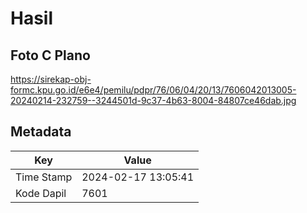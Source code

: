 # Hasil

## Foto C Plano

https://sirekap-obj-formc.kpu.go.id/e6e4/pemilu/pdpr/76/06/04/20/13/7606042013005-20240214-232759--3244501d-9c37-4b63-8004-84807ce46dab.jpg


## Metadata

| Key        | Value               |
| ---------- | ------------------- |
| Time Stamp | 2024-02-17 13:05:41 |
| Kode Dapil | 7601                |



